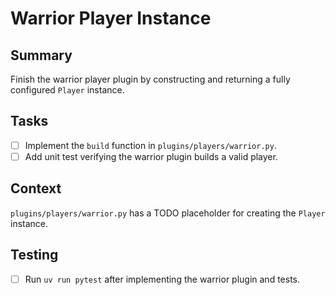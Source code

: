 # Warrior Player Instance

## Summary
Finish the warrior player plugin by constructing and returning a fully configured `Player` instance.

## Tasks
- [ ] Implement the `build` function in `plugins/players/warrior.py`.
- [ ] Add unit test verifying the warrior plugin builds a valid player.

## Context
`plugins/players/warrior.py` has a TODO placeholder for creating the `Player` instance.

## Testing
- [ ] Run `uv run pytest` after implementing the warrior plugin and tests.
